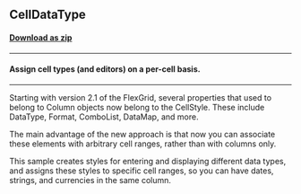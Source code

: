 ## CellDataType
#### [Download as zip](https://grapecity.github.io/DownGit/#/home?url=https://github.com/GrapeCity/ComponentOne-WinForms-Samples/tree/master/NetFramework\FlexGrid\CS\CellDataType)
____
#### Assign cell types (and editors) on a per-cell basis.
____
Starting with version 2.1 of the FlexGrid, several properties that used to belong to Column objects now belong to the CellStyle. These include DataType, Format, ComboList, DataMap, and more. 

The main advantage of the new approach is that now you can associate these elements with arbitrary cell ranges, rather than with columns only. 

This sample creates styles for entering and displaying different data types, and assigns these styles to specific cell ranges, so you can have dates, strings, and currencies in the same column. 